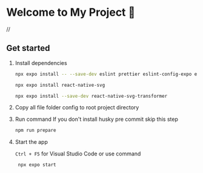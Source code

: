 # Welcome to My Project 👋

//

## Get started

1. Install dependencies

   ```bash
   npx expo install -- --save-dev eslint prettier eslint-config-expo eslint-config-prettier eslint-plugin-prettier

   npx expo install react-native-svg

   npx expo install --save-dev react-native-svg-transformer

   ```

2. Copy all file folder config to root project directory

3. Run command
   If you don't install husky pre commit skip this step

   ```bash
   npm run prepare
   ```

3. Start the app

   `Ctrl + F5` for Visual Studio Code
   or use command
   ```bash
    npx expo start
   ```

